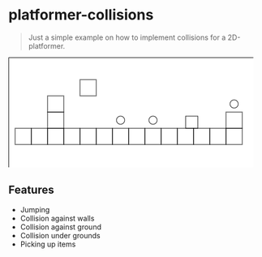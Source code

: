 # platformer-collisions
> Just a simple example on how to implement collisions for a
> 2D-platformer.

![collision.png](collision.png)

## Features
* Jumping
* Collision against walls
* Collision against ground
* Collision under grounds
* Picking up items
